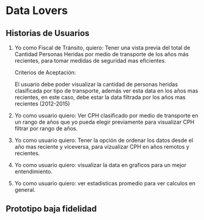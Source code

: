 # Data Lovers





























## Historias de Usuarios
1. Yo como Fiscal de Tránsito, quiero: Tener una vista previa del total de Cantidad Personas Heridas por medio de transporte de los años más recientes, para tomar medidas de seguridad mas eficientes.

    Criterios de Aceptación:

    El usuario debe poder visualizar la cantidad de personas heridas clasificada por tipo de transporte, además ver
    esta data en los años mas recientes, en este caso, debe estar la data filtrada por los años mas recientes (2012-2015)
    


2. Yo como usuario quiero: Ver CPH clasificado por medio de transporte en un rango de  años que yo pueda elegir previamente para visualizar CPH filtrar por rango de años.
3. Yo como usuario quiero: Tener la opción de ordenar los datos desde el año mas reciente y viceversa, para vizualizar CPH en años remotos y recientes.
4. Yo como usuario quiero: visualizar la data en graficos para un mejor entendimiento.
5. Yo como usuario quiero:  ver estadisticas promedio para ver calculos en general.

## Prototipo baja fidelidad 
